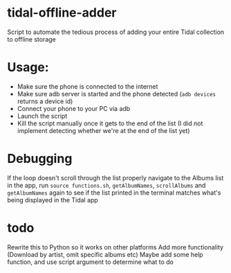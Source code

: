 # tidal-offline-adder
Script to automate the tedious process of adding your entire Tidal collection to offline storage

# Usage:
* Make sure the phone is connected to the internet
* Make sure adb server is started and the phone detected (`adb devices` returns a device id)
* Connect your phone to your PC via adb
* Launch the script
* Kill the script manually once it gets to the end of the list (I did not implement detecting whether we're at the end of the list yet)

# Debugging
If the loop doesn't scroll through the list properly navigate to the Albums list in the app, run `source functions.sh`, `getAlbumNames`, `scrollAlbums` and `getAlbumNames` again to see if the list printed in the terminal matches what's being displayed in the Tidal app

# todo
Rewrite this to Python so it works on other platforms
Add more functionality (Download by artist, omit specific albums etc)
Maybe add some help function, and use script argument to determine what to do
